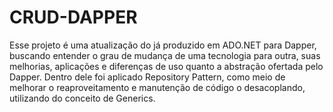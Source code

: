 ﻿# CRUD-DAPPER
Esse projeto é uma atualização do já produzido em ADO.NET para Dapper, buscando entender o grau de mudança de uma tecnologia para outra, suas melhorias, aplicações e diferenças de uso quanto a abstração ofertada pelo Dapper.
Dentro dele foi aplicado Repository Pattern, como meio de melhorar o reaproveitamento e manutenção de código o desacoplando, utilizando do conceito de Generics.
